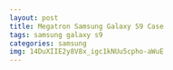 ```yaml
---
layout: post
title: Megatron Samsung Galaxy S9 Case
tags: samsung galaxy s9
categories: samsung
img: 14DuXIIE2y8V8x_igc1kNUu5cpho-aWuE
---
```

